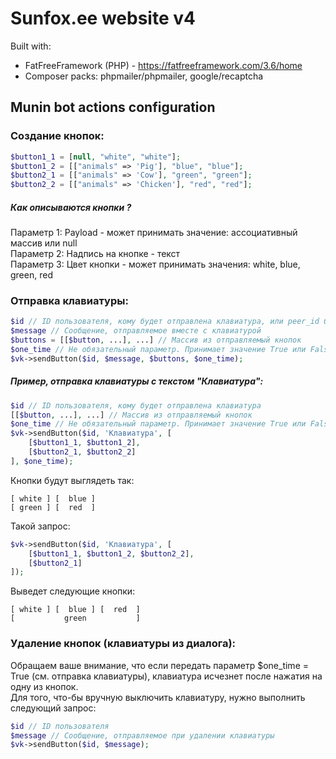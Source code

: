 # Sunfox.ee website v4
Built with:
* FatFreeFramework (PHP) - https://fatfreeframework.com/3.6/home
* Composer packs: phpmailer/phpmailer, google/recaptcha

## Munin bot actions configuration
### Создание кнопок:
```php
$button1_1 = [null, "white", "white"];
$button1_2 = [["animals" => 'Pig'], "blue", "blue"];
$button2_1 = [["animals" => 'Cow'], "green", "green"];
$button2_2 = [["animals" => 'Chicken'], "red", "red"];
```
##### Как описываются кнопки ?
Параметр 1: Payload - может принимать значение: ассоциативный массив или null\
Параметр 2: Надпись на кнопке - текст\
Параметр 3: Цвет кнопки - может принимать значения: white, blue, green, red
### Отправка клавиатуры:
```php
$id // ID пользователя, кому будет отправлена клавиатура, или peer_id беседы
$message // Сообщение, отправляемое вместе с клавиатурой
$buttons = [[$button, ...], ...] // Массив из отправляемый кнопок
$one_time // Не обязательный параметр. Принимает значение True или False. Если True - после нажатия клавиши клавиатуры, клавиатура исчезнет, Flase - не исчезнет. По умолчанию = False
$vk->sendButton($id, $message, $buttons, $one_time);
```
##### Пример, отправка клавиатуры с текстом "Клавиатура":
```php
$id // ID пользователя, кому будет отправлена клавиатура
[[$button, ...], ...] // Массив из отправляемый кнопок
$one_time // Не обязательный параметр. Принимает значение True или False. Если True - после нажатия клавиши клавиатуры, клавиатура исчезнет, Flase - не исчезнет. По умолчанию = False
$vk->sendButton($id, 'Клавиатура', [
	[$button1_1, $button1_2],
	[$button2_1, $button2_2]
], $one_time);
```
Кнопки будут выглядеть так:
```
[ white ] [  blue ]
[ green ] [  red  ]
```
Такой запрос:
```php
$vk->sendButton($id, 'Клавиатура', [
	[$button1_1, $button1_2, $button2_2],
	[$button2_1]
]);
```
Выведет следующие кнопки:
```
[ white ] [  blue ] [  red  ]
[           green           ]
```
### Удаление кнопок (клавиатуры из диалога):
Обращаем ваше внимание, что если передать параметр $one_time = True (см. отправка клавиатуры), клавиатура исчезнет после нажатия на одну из кнопок.\
Для того, что-бы вручную выключить клавиатуру, нужно выполнить следующий запрос:
```php
$id // ID пользователя
$message // Сообщение, отправляемое при удалении клавиатуры
$vk->sendButton($id, $message);
```
